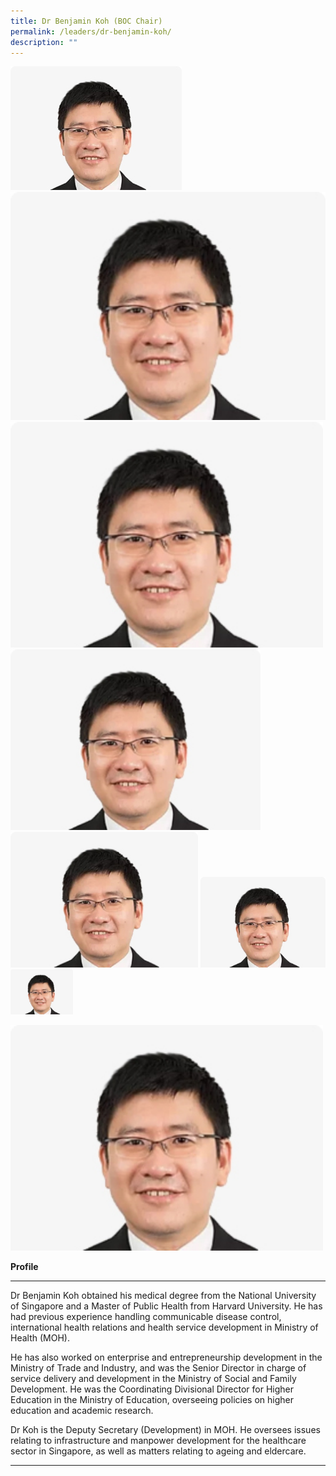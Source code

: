 ```yaml
---
title: Dr Benjamin Koh (BOC Chair)
permalink: /leaders/dr-benjamin-koh/
description: ""
---
```

![Dr Benjamin Koh](/images/Leaders/dr%20benjamin%20koh.jpg)
<img style="width:600px" src="/images/Leaders/dr%20benjamin%20koh.jpg">
<img style="width:500px" src="/images/Leaders/dr%20benjamin%20koh.jpg">
<img style="width:400px" src="/images/Leaders/dr%20benjamin%20koh.jpg">
<img style="width:300px" src="/images/Leaders/dr%20benjamin%20koh.jpg">
<img style="width:200px" src="/images/Leaders/dr%20benjamin%20koh.jpg">
<img style="width:100px" src="/images/Leaders/dr%20benjamin%20koh.jpg">

<img style="width:500px" src="/images/Leaders/dr%20benjamin%20koh.jpg">

**Profile**&nbsp;

* * *

Dr Benjamin Koh obtained his medical degree from the National University of Singapore and a Master of Public Health from Harvard University. He has had&nbsp;previous&nbsp;experience handling communicable disease control, international health relations and health service development in Ministry of Health (MOH).&nbsp;

He has also worked on enterprise and entrepreneurship development in the Ministry of Trade and&nbsp;Industry, and&nbsp;was the Senior Director in charge of service delivery and development in the Ministry of Social and Family Development. He was the Coordinating Divisional Director for Higher Education in the Ministry of Education, overseeing policies on higher education and academic research.&nbsp;

Dr Koh is the Deputy Secretary (Development) in MOH. He oversees issues relating to infrastructure and&nbsp;manpower&nbsp;development for the healthcare sector in Singapore, as well as matters relating to ageing and eldercare.

* * *
